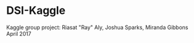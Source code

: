 # DSI-Kaggle  
Kaggle group project:  Riasat "Ray" Aly, Joshua Sparks, Miranda Gibbons  
April 2017
